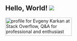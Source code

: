## Hello, World!   ![](https://komarev.com/ghpvc/?username=EvgenyKarkan&color=brightgreen&label=++👀++)

<a href="https://stackoverflow.com/users/1583877/evgeny-karkan"><img src="https://stackoverflow.com/users/flair/1583877.png?theme=dark" width="208" height="58" alt="profile for Evgeny Karkan at Stack Overflow, Q&amp;A for professional and enthusiast programmers" title="profile for Evgeny Karkan at Stack Overflow, Q&amp;A for professional and enthusiast programmers"></a>

<!--
**EvgenyKarkan/EvgenyKarkan** is a ✨ _special_ ✨ repository because its `README.md` (this file) appears on your GitHub profile.

Here are some ideas to get you started:

- 🔭 I’m currently working on ...
- 🌱 I’m currently learning ...
- 👯 I’m looking to collaborate on ...
- 🤔 I’m looking for help with ...
- 💬 Ask me about ...
- 📫 How to reach me: ...
- 😄 Pronouns: ...
- ⚡ Fun fact: ...
-->
